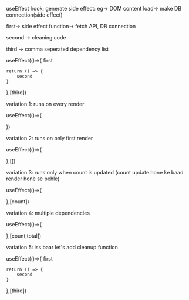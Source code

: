 useEffect hook:
generate side effect: eg-> DOM content load-> make DB connection(side effect)

first-> side effect function-> fetch API, DB connection

second -> cleaning code

third -> comma seperated dependency list

useEffect(()=>{
first

    return () => {
        second
    }

},[third])

variation 1: runs on every render

useEffect(()=>{

})

variation 2: runs on only first render

useEffect(()=>{

},[])

variation 3: runs only when count is updated (count update hone ke baad render hone se pehle)

useEffect(()=>{

},[count])

variation 4: multiple dependencies

useEffect(()=>{

},[count,total])

variation 5: iss baar let's add cleanup function

useEffect(()=>{
first

    return () => {
        second
    }

},[third])

